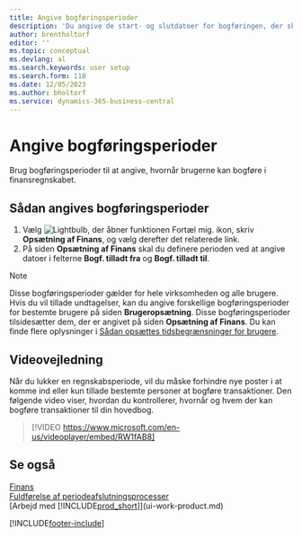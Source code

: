```yaml
---
title: Angive bogføringsperioder
description: 'Du angive de start- og slutdatoer for bogføringen, der skal konfigureres, når brugere kan bogføre i finansregnskabet.'
author: brentholtorf
editor: ''
ms.topic: conceptual
ms.devlang: al
ms.search.keywords: user setup
ms.search.form: 118
ms.date: 12/05/2023
ms.author: bholtorf
ms.service: dynamics-365-business-central
---
```

# Angive bogføringsperioder

Brug bogføringsperioder til at angive, hvornår brugerne kan bogføre i finansregnskabet.  

## Sådan angives bogføringsperioder

1. Vælg ![Lightbulb, der åbner funktionen Fortæl mig.](media/ui-search/search_small.png "Fortæl mig, hvad du vil foretage dig") ikon, skriv **Opsætning af Finans**, og vælg derefter det relaterede link.  
2. På siden **Opsætning af Finans** skal du definere perioden ved at angive datoer i felterne **Bogf. tilladt fra** og **Bogf. tilladt til**.  

> [!NOTE]  
> Disse bogføringsperioder gælder for hele virksomheden og alle brugere. Hvis du vil tillade undtagelser, kan du angive forskellige bogføringsperioder for bestemte brugere på siden **Brugeropsætning**. Disse bogføringsperioder tilsidesætter dem, der er angivet på siden **Opsætning af Finans**. Du kan finde flere oplysninger i [Sådan opsættes tidsbegrænsninger for brugere](ui-define-granular-permissions.md#to-set-up-time-constraints-for-users).

## Videovejledning

Når du lukker en regnskabsperiode, vil du måske forhindre nye poster i at komme ind eller kun tillade bestemte personer at bogføre transaktioner. Den følgende video viser, hvordan du kontrollerer, hvornår og hvem der kan bogføre transaktioner til din hovedbog.

> [!VIDEO https://www.microsoft.com/en-us/videoplayer/embed/RW1fAB8]

## Se også

[Finans](finance.md)  
[Fuldførelse af periodeafslutningsprocesser](year-how-complete-period-end-processes.md)  
[Arbejd med [!INCLUDE[prod_short](includes/prod_short.md)]](ui-work-product.md)


[!INCLUDE[footer-include](includes/footer-banner.md)]